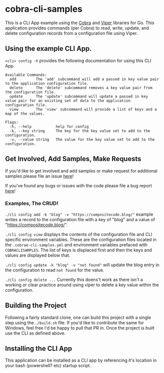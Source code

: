 # cobra-cli-samples

This is a CLI App example using the [Cobra](https://github.com/spf13/cobra) and [Viper](https://github.com/spf13/viper) libraries for Go. This application provides commands (per Cobra) to read, write, update, and delete configuration records from a configuration file using Viper.

## Using the example CLI App.

`<cli> config -h` provides the following documentation for using this CLI App.

```
Available Commands:
  add         The 'add' subcommand will add a passed in key value pair to the application configuration file.
  delete      The 'delete' subcommand removes a key value pair from the configuration file. 
  update      The 'update' subcommand will update a passed in key value pair for an existing set of data to the application configuration file.
  view        The 'view' subcommand will provide a list of keys and a map of the values.

Flags:
  -h, --help           help for config
  -k, --key string     The key for the key value set to add to the configuration.
  -v, --value string   The value for the key value set to add to the configuration.
```

## Get Involved, Add Samples, Make Requests

If you'd like to get involved and add samples or make request for additional samples please file an issue [here](https://github.com/Adron/cobra-cli-samples/issues/new?assignees=&labels=&template=feature_request.md&title=)!

If you've found any bugs or issues with the code please file a bug report [here](https://github.com/Adron/cobra-cli-samples/issues/new?assignees=&labels=&template=bug_report.md&title=)!

### Examples, The CRUD!

`./cli config add -k "blog" -v "https://compositecode.blog/"` example writes a record to the configuration file with a key of "blog" and a value of "https://compositecode.blog/".

`./cli config view` displays the contents of the configuration file and CLI specific environment variables. These are the configuration files located in the `.cobrae-cli-samples.yml` and environment variables prefaced with `COBRACLISAMPLES`. The list of keys is displaced first and then the keys and values are displayed below that.

`./cli config update -k "blog" -v "not found"` will update the blog entry in the configuration to read `not found` for the value.

`./cli config delete ...` Currently this doens't work as there isn't a working or clear practice around using viper to delete a key value within the configuration.

## Building the Project

Following a fairly standard clone, one can build this project with a single step using the `./build.sh` file. If you'd like to contribute the same for Windows, feel free I'd be happy to pull that PR in. Once the project is built use the CLI as defined above.

## Installing the CLI App

This application can be installed as a CLI app by referencing it's location in your bash (powershell? etc) startup script.
